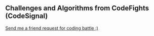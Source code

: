 ## Challenges and Algorithms from CodeFights (CodeSignal)

[Send me a friend request for coding battle ;)](https://codefights.com/profile/vagifrzada)
